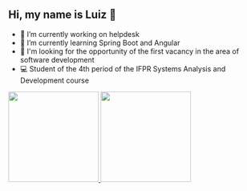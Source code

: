 ## Hi, my name is Luiz :metal: ##
- 🔭 I’m currently working on helpdesk
- 🌱  I’m currently learning Spring Boot and Angular
- 🤔 I'm looking for the opportunity of the first vacancy in the area of software development
- :computer: Student of the 4th period of the IFPR Systems Analysis and Development course

<div align="left">
  <a href="https://github.com/LuizFernandoFS">
  <img height="180em" src="https://github-readme-stats.vercel.app/api?username=LuizFernandoFS&show_icons=true&theme=cobalt&include_all_commits=true&count_private=true"/>
  <img height="180em" src="https://github-readme-stats.vercel.app/api/top-langs/?username=LuizFernandoFS&layout=compact&langs_count=7&theme=cobalt"/>
</div>
